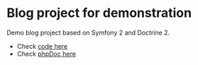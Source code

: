 Blog project for demonstration
===============

Demo blog project based on Symfony 2 and Doctrine 2.
* Check [code here](/src/AMH/MyBlogBundle)
* Check [phpDoc here](/docs/api/index.html)
